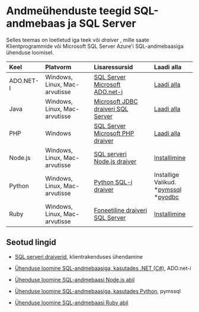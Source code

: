 <properties
    pageTitle="Andmeühenduste teegid SQL-andmebaas ja SQL Server"
    description="Iga draiveri, mille Klientprogrammide abil saate ühendada Azure'i SQL-andmebaasi või Microsoft SQL Server vähim versiooninumber on loetletud. Lisateavet versiooni draiverid, mis on välja antud ühenduse, mitte Microsoft on toodud link."
    services="sql-database"
    documentationCenter=""
    authors="MightyPen"
    manager="jhubbard"
    editor="genemi"/>

<tags
    ms.service="sql-database"
    ms.workload="data-management"
    ms.tgt_pltfrm="na"
    ms.devlang="na"
    ms.topic="article"
    ms.date="10/01/2016"
    ms.author="genemi"/>

# <a name="connection-libraries-for-sql-database-and-sql-server"></a>Andmeühenduste teegid SQL-andmebaas ja SQL Server

Selles teemas on loetletud iga teek või *draiver* , mille saate Klientprogrammide või Microsoft SQL Server Azure'i SQL-andmebaasiga ühenduse loomisel.


| Keel | Platvorm | Lisaressursid | Laadi alla |
| :-- | :-- | :-- | :-- |
| ADO.NET-I | Windows, Linux, Mac-arvutisse | [SQL Server Microsoft ADO.net-i](http://msdn.microsoft.com/library/mt657768.aspx) | [Laadi alla](https://msdn.microsoft.com/vstudio/aa496123.aspx) |
| Java | Windows, Linux, Mac-arvutisse | [Microsoft JDBC draiveri SQL Server](http://msdn.microsoft.com/library/mt484311.aspx) | [Laadi alla](http://go.microsoft.com/fwlink/?LinkId=245496) |
| PHP | Windows | [SQL Server Microsoft PHP draiver](http://msdn.microsoft.com/library/dn865013.aspx) | [Laadi alla](https://www.microsoft.com/download/details.aspx?id=20098) |
| Node.js | Windows, Linux, Mac-arvutisse | [SQL serveri Node.js draiver](http://msdn.microsoft.com/library/mt652093.aspx) | [Installimine](https://msdn.microsoft.com/library/mt652094.aspx) |
| Python | Windows, Linux, Mac-arvutisse | [Python SQL-i draiver](http://msdn.microsoft.com/library/mt652092.aspx) | Installige Valikud. <br/> \*[pymssql](https://msdn.microsoft.com/library/mt694094.aspx) <br/> \*[pyodbc](http://msdn.microsoft.com/library/mt763257.aspx) |
| Ruby | Windows, Linux, Mac-arvutisse | [Foneetiline draiveri SQL Server](http://msdn.microsoft.com/library/mt691981.aspx) | [Installimine](https://msdn.microsoft.com/library/mt711041.aspx) |


## <a name="related-links"></a>Seotud lingid

- [SQL serveri draiverid](http://msdn.microsoft.com/library/mt654049.aspx), klientrakenduses ühendamine

- [Ühenduse loomine SQL-andmebaasiga, kasutades .NET (C#)](sql-database-develop-dotnet-simple.md), ADO.net-i

- [Ühenduse loomine SQL-andmebaasi Node.js abil](sql-database-develop-nodejs-simple.md)

- [Ühenduse loomine SQL-andmebaasiga, kasutades Python](sql-database-develop-python-simple.md), pymssql

- [Ühenduse loomine SQL-andmebaasi Ruby abil](sql-database-develop-ruby-simple.md)
